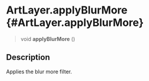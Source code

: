 ArtLayer.applyBlurMore {#ArtLayer.applyBlurMore}
======================

> void **applyBlurMore** ()

Description
-----------

Applies the blur more filter.
